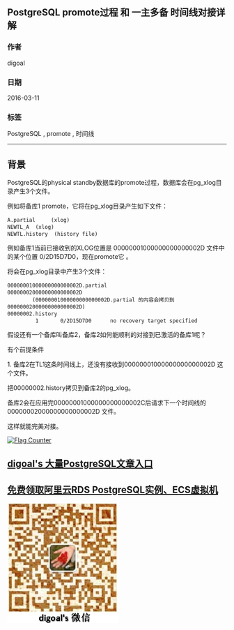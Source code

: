 ## PostgreSQL promote过程 和 一主多备 时间线对接详解  
                                                                                                                                                                   
### 作者                                                                                                                                                                   
digoal                                                                                                                                                                   
                                                                                                                                                                   
### 日期                                                                                                                                                                   
2016-03-11                                                                                                                                                              
                                                                                                                                                                   
### 标签                                                                                                                                                                   
PostgreSQL , promote , 时间线    
                                                                                                                                                                   
----                                                                                                                                                                   
                                                                                                                                                                   
## 背景                                                       
PostgreSQL的physical standby数据库的promote过程，数据库会在pg_xlog目录产生3个文件。  
  
例如将备库1 promote，它将在pg_xlog目录产生如下文件：  
  
```  
A.partial     (xlog)   
NEWTL_A  (xlog)  
NEWTL.history  (history file)  
```  
  
例如备库1当前已接收到的XLOG位置是 00000001000000000000002D 文件中的某个位置 0/2D15D7D0，现在promote它 。  
  
将会在pg_xlog目录中产生3个文件：  
  
```  
00000001000000000000002D.partial  
00000002000000000000002D    
        (00000001000000000000002D.partial 的内容会拷贝到 00000002000000000000002D)  
00000002.history  
         1       0/2D15D7D0      no recovery target specified  
```  
  
假设还有一个备库叫备库2，备库2如何能顺利的对接到已激活的备库1呢？  
  
有个前提条件  
  
1\. 备库2在TL1这条时间线上，还没有接收到00000001000000000000002D 这个文件。  
  
把00000002.history拷贝到备库2的pg_xlog。  
  
备库2会在应用完00000001000000000000002C后请求下一个时间线的 00000002000000000000002D 文件。  
  
这样就能完美对接。  
  
<a rel="nofollow" href="http://info.flagcounter.com/h9V1"  ><img src="http://s03.flagcounter.com/count/h9V1/bg_FFFFFF/txt_000000/border_CCCCCC/columns_2/maxflags_12/viewers_0/labels_0/pageviews_0/flags_0/"  alt="Flag Counter"  border="0"  ></a>  
  
  
  
  
  
  
## [digoal's 大量PostgreSQL文章入口](https://github.com/digoal/blog/blob/master/README.md "22709685feb7cab07d30f30387f0a9ae")
  
  
## [免费领取阿里云RDS PostgreSQL实例、ECS虚拟机](https://free.aliyun.com/ "57258f76c37864c6e6d23383d05714ea")
  
  
![digoal's weixin](../pic/digoal_weixin.jpg "f7ad92eeba24523fd47a6e1a0e691b59")
  

